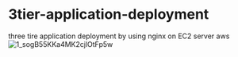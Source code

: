 # 3tier-application-deployment
three tire application deployment by using nginx on EC2 server aws
![1_sogB55KKa4MK2cjlOtFp5w](https://github.com/user-attachments/assets/aaa8f17d-42a8-40c9-9cb1-180706c06110)
